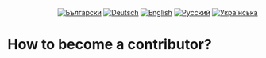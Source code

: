 <div id="locales" align="right">
  <a href="../bg/CONTRIBUTING.md"><img src="https://img.shields.io/badge/BG-grey?style=flat" alt="Български"></a>
  <a href="../de/CONTRIBUTING.md"><img src="https://img.shields.io/badge/DE-grey?style=flat" alt="Deutsch"></a>
  <a href="../en/CONTRIBUTING.md"><img src="https://img.shields.io/badge/EN-blue?style=flat" alt="English"></a>
  <a href="../ru/CONTRIBUTING.md"><img src="https://img.shields.io/badge/RU-grey?style=flat" alt="Русский"></a>
  <a href="../uk/CONTRIBUTING.md"><img src="https://img.shields.io/badge/UK-grey?style=flat" alt="Українська"></a>
</div>


# How to become a contributor?
